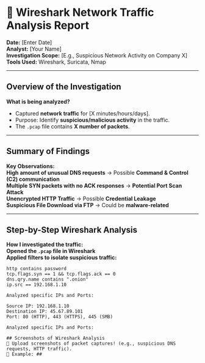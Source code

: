 # 📡 Wireshark Network Traffic Analysis Report

**Date:** [Enter Date]  
**Analyst:** [Your Name]  
**Investigation Scope:** [E.g., Suspicious Network Activity on Company X]  
**Tools Used:** Wireshark, Suricata, Nmap  

---

## Overview of the Investigation
**What is being analyzed?**  
- Captured **network traffic** for [X minutes/hours/days].  
- Purpose: Identify **suspicious/malicious activity** in the traffic.  
- The `.pcap` file contains **X number of packets**.

---

##  Summary of Findings  
**Key Observations:**  
 **High amount of unusual DNS requests** → Possible **Command & Control (C2) communication**  
 **Multiple SYN packets with no ACK responses** → **Potential Port Scan Attack**  
 **Unencrypted HTTP Traffic** → Possible **Credential Leakage**  
 **Suspicious File Download via FTP** → Could be **malware-related**  

---

##  Step-by-Step Wireshark Analysis  
 **How I investigated the traffic:**  
 **Opened the `.pcap` file in Wireshark**  
 **Applied filters to isolate suspicious traffic:**  
   ```plaintext
   http contains password
   tcp.flags.syn == 1 && tcp.flags.ack == 0
   dns.qry.name contains ".onion"
   ip.src == 192.168.1.10

Analyzed specific IPs and Ports:

Source IP: 192.168.1.10
Destination IP: 45.67.89.101
Port: 80 (HTTP), 443 (HTTPS), 445 (SMB)

Analyzed specific IPs and Ports:

## Screenshots of Wireshark Analysis
📌 Upload screenshots of packet captures! (e.g., suspicious DNS requests, HTTP traffic).
📌 Example: ##

